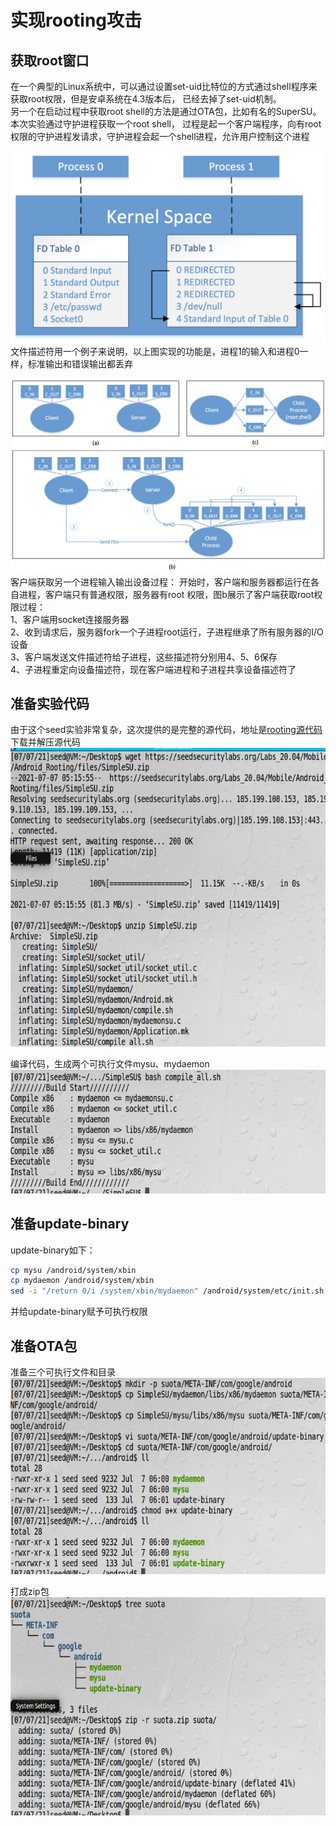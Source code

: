 # 实现rooting攻击

## 获取root窗口

在一个典型的Linux系统中，可以通过设置set-uid比特位的方式通过shell程序来获取root权限，但是安卓系统在4.3版本后，
已经去掉了set-uid机制。  
另一个在启动过程中获取root shell的方法是通过OTA包，比如有名的SuperSU。本次实验通过守护进程获取一个root shell，
过程是起一个客户端程序，向有root权限的守护进程发请求，守护进程会起一个shell进程，允许用户控制这个进程  

![文件描述符](../img/anrooting-file-desc.png)  
文件描述符用一个例子来说明，以上图实现的功能是，进程1的输入和进程0一样，标准输出和错误输出都丢弃

![获取root过程](../img/anrooting-gain-root.png)  
客户端获取另一个进程输入输出设备过程： 开始时，客户端和服务器都运行在各自进程，客户端只有普通权限，服务器有root
权限，图b展示了客户端获取root权限过程：  
1、客户端用socket连接服务器  
2、收到请求后，服务器fork一个子进程root运行，子进程继承了所有服务器的I/O设备  
3、客户端发送文件描述符给子进程，这些描述符分别用4、5、6保存  
4、子进程重定向设备描述符，现在客户端进程和子进程共享设备描述符了 

## 准备实验代码

由于这个seed实验非常复杂，这次提供的是完整的源代码，地址是[rooting源代码](https://seedsecuritylabs.org/Labs_20.04/Mobile/Android_Rooting/files/SimpleSU.zip)  
下载并解压源代码  
![解压源代码](../img/anrooting-simplesu.png)

编译代码，生成两个可执行文件mysu、mydaemon    
![编译代码](../img/anrooting-compile-simplesu.png)


## 准备update-binary

update-binary如下：  
```bash
cp mysu /android/system/xbin
cp mydaemon /android/system/xbin
sed -i "/return 0/i /system/xbin/mydaemon" /android/system/etc/init.sh
```
并给update-binary赋予可执行权限  

## 准备OTA包

准备三个可执行文件和目录  
![可执行文件](../img/anrooting-perpare-exe.png)

打成zip包  
![打包ota](../img/anrooting-suota-zip.png)
